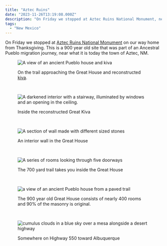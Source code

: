 ```yaml
---
title: "Aztec Ruins"
date: "2023-11-26T13:19:08.000Z"
description: "On Friday we stopped at Aztec Ruins National Monument, near Aztec, NM."
tags: 
  - "New Mexico"
---
```


On Friday we stopped at [Aztec Ruins National Monument](https://www.nps.gov/azru/index.htm) on our way home from Thanksgiving. This is a 900 year old site that was part of an Ancestral Pueblo migration journey, near what it is today the town of Aztec, NM.

<figure>

![A view of an ancient Pueblo house and kiva](/img/post-images/IMG_3364-1024x768.jpeg)

<figcaption>

On the trail approaching the Great House and reconstructed [kiva](https://en.wikipedia.org/wiki/Kiva).

</figcaption>

</figure>

&nbsp;

<figure>

![A darkened interior with a stairway, illuminated by windows and an opening in the ceiling.](/img/post-images/IMG_3365-scaled.jpeg)

<figcaption>
Inside the reconstructed Great Kiva
</figcaption>
</figure>

&nbsp;

<figure>

![A section of wall made with different sized stones](/img/post-images/IMG_3366-768x1024.jpeg)

<figcaption>
An interior wall in the Great House
</figcaption>
</figure>

&nbsp;

<figure>

![A series of rooms looking through five doorways](/img/post-images/IMG_3367-768x1024.jpeg)

<figcaption>
The 700 yard trail takes you inside the Great House
</figcaption>
</figure>

&nbsp;

<figure>

![a view of an ancient Pueblo house from a paved trail](/img/post-images/IMG_3368-scaled.jpeg)

<figcaption>The 900 year old Great House consists of nearly 400 rooms and 90% of the masonry is original.</figcaption>
</figure>

&nbsp;

<figure>

![cumulus clouds in a blue sky over a mesa alongside a desert highway](/img/post-images/IMG_3372-scaled.jpeg)

<figcaption>Somewhere on Highway 550 toward Albuquerque</figcaption>
</figure>

